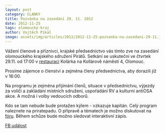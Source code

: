 ```yaml
---
layout: post
category: CLANKY
title: Pozvánka na zasedání 29. 11. 2012
date: 2012-11-25
tags: olomoucký-kraj
author: Vojtěch Pikal
image: assets/img/articles/2012/2012-11-25-pozvanka-na-zasedani-29-11.jpg   #751x422 pixelu
---
```

Vážení členové a příznivci, krajské předsednictvo vás tímto zve na zasedání olomouckého krajského sdružení Pirátů. Setkání se uskuteční ve čtvrtek 29.11. od 17:00 v [restauraci](https://forum.pirati.cz/viewtopic.php?f=80&t=9923&p=168535#p168535) Kolárka na Kollárově náměstí 4, Olomouc.

Prosíme zájemce o členství a zejména členy předsednictva, aby dorazili již v 16:00.

Na programu je zejména přijímání členů, situace v předsednictvu, výjezdy za voliči a zakládání místních sdružení, uspořádání RV a kulturní antiOSA akce. A možná i volby vedoucích odborů.

Kdo se tam nebude bude protažen kýlem - vzkazuje kapitán. Celý program naleznete na priratepadu. O přípravě a tématech je možno diskutovat na [fóru](https://forum.pirati.cz/olomoucky-kraj-f80/zasedani-29-11-od-17-00-v-kolarce-t14157.html). Během schůze bude možno sledovat interaktivní zápis.

[FB událost](https://www.facebook.com/events/113114532184904/)
